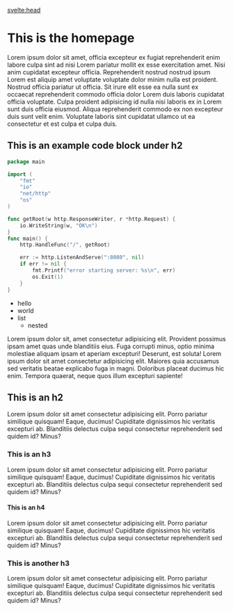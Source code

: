 <svelte:head>

  <title>Home</title>
  <meta name="description" content="Svelte demo app" />
</svelte:head>

# This is the homepage

Lorem ipsum dolor sit amet, officia excepteur ex fugiat reprehenderit enim labore culpa sint ad nisi Lorem pariatur mollit ex esse exercitation amet. Nisi anim cupidatat excepteur officia. Reprehenderit nostrud nostrud ipsum Lorem est aliquip amet voluptate voluptate dolor minim nulla est proident. Nostrud officia pariatur ut officia. Sit irure elit esse ea nulla sunt ex occaecat reprehenderit commodo officia dolor Lorem duis laboris cupidatat officia voluptate. Culpa proident adipisicing id nulla nisi laboris ex in Lorem sunt duis officia eiusmod. Aliqua reprehenderit commodo ex non excepteur duis sunt velit enim. Voluptate laboris sint cupidatat ullamco ut ea consectetur et est culpa et culpa duis.

## This is an example code block under h2

```go
package main

import (
	"fmt"
	"io"
	"net/http"
	"os"
)

func getRoot(w http.ResponseWriter, r *http.Request) {
	io.WriteString(w, "OK\n")
}
func main() {
	http.HandleFunc("/", getRoot)

	err := http.ListenAndServe(":8080", nil)
	if err != nil {
		fmt.Printf("error starting server: %s\n", err)
		os.Exit(1)
	}
}
```

- hello
- world
- list
  - nested

Lorem ipsum dolor sit, amet consectetur adipisicing elit. Provident possimus
ipsam amet quas unde blanditiis eius. Fuga corrupti minus, optio minima
molestiae aliquam ipsam et aperiam excepturi! Deserunt, est soluta! Lorem
ipsum dolor sit amet consectetur adipisicing elit. Maiores quia accusamus sed
veritatis beatae explicabo fuga in magni. Doloribus placeat ducimus hic enim.
Tempora quaerat, neque quos illum excepturi sapiente!

## This is an h2

Lorem ipsum dolor sit amet consectetur adipisicing elit. Porro pariatur
similique quisquam! Eaque, ducimus! Cupiditate dignissimos hic veritatis
excepturi ab. Blanditiis delectus culpa sequi consectetur reprehenderit sed
quidem id? Minus?

### This is an h3

Lorem ipsum dolor sit amet consectetur adipisicing elit. Porro pariatur
similique quisquam! Eaque, ducimus! Cupiditate dignissimos hic veritatis
excepturi ab. Blanditiis delectus culpa sequi consectetur reprehenderit sed
quidem id? Minus?

#### This is an h4

Lorem ipsum dolor sit amet consectetur adipisicing elit. Porro pariatur
similique quisquam! Eaque, ducimus! Cupiditate dignissimos hic veritatis
excepturi ab. Blanditiis delectus culpa sequi consectetur reprehenderit sed
quidem id? Minus?

### This is another h3

Lorem ipsum dolor sit amet consectetur adipisicing elit. Porro pariatur
similique quisquam! Eaque, ducimus! Cupiditate dignissimos hic veritatis
excepturi ab. Blanditiis delectus culpa sequi consectetur reprehenderit sed
quidem id? Minus?
